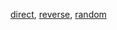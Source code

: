 [direct](http://htmlpreview.github.io/?https://github.com/dunaevaa/cache/blob/master/direct.html),
[reverse](http://htmlpreview.github.io/?https://github.com/dunaevaa/cache/blob/master/reverse.html),
[random](http://htmlpreview.github.io/?https://github.com/dunaevaa/cache/blob/master/random.html)

